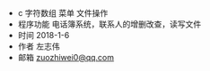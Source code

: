 - c   字符数组    菜单   文件操作
- 程序功能    电话簿系统，联系人的增删改查，读写文件
- 时间        2018-1-6
- 作者        左志伟
- 邮箱        zuozhiwei0@qq.com